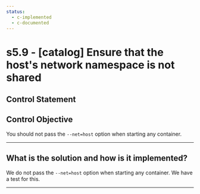 ```yaml
---
status:
  - c-implemented
  - c-documented
---
```


# s5.9 - \[catalog\] Ensure that the host's network namespace is not shared

## Control Statement

## Control Objective

You should not pass the `--net=host` option when starting any container.

______________________________________________________________________

## What is the solution and how is it implemented?

We do not pass the `--net=host` option when starting any container. We have a test for this.

______________________________________________________________________
